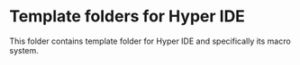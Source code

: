 
# Template folders for Hyper IDE

This folder contains template folder for Hyper IDE and specifically its macro system.
